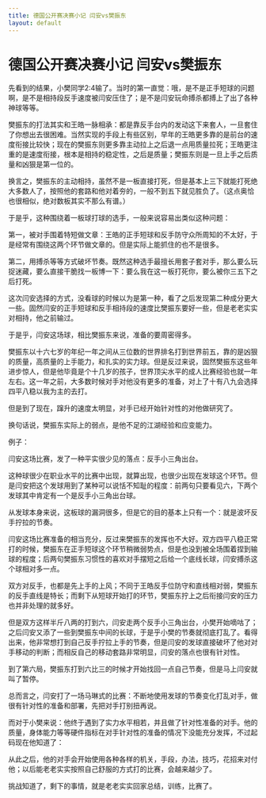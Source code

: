 ```yaml
---
title: 德国公开赛决赛小记 闫安vs樊振东
layout: default
---
```


# 德国公开赛决赛小记 闫安vs樊振东

先看到的结果，小樊同学2:4输了。当时的第一直觉：哦，是不是正手短球的问题啊，是不是相持段反手速度被闫安压住了；是不是闫安玩命搏杀都搏上了出了各种神球等等。

樊振东的打法其实和王皓一脉相承：都是靠反手台内的发动这下来套人，一旦套住了你想出去很困难。当然实现的手段上有些区别，早年的王皓更多靠的是前台的速度衔接比较快；现在的樊振东则更多靠主动拉上之后退一点用质量拉死；王皓更注重的是速度衔接，根本是相持的稳定性，之后是质量；樊振东则是一旦上手之后质量和凶狠是第一位的。

换言之，樊振东的主动相持，虽然不是一板直接打死，但是基本上三下就能打死绝大多数人了，按照他的套路和他对着夯的，一般不到五下就见胜负了。（这点奥恰也很相似，绝对数板其实不那么有谱。）

于是乎，这种围绕着一板球打球的选手，一般来说容易出类似这种问题：

第一，被对手围着特短做文章：王皓的正手短球和反手防守众所周知的不太好，于是经常有围绕这两个环节做文章的。但是实际上能抓住的也不是很多。

第二，用搏杀等等方式破坏节奏。既然这种选手最擅长用套子套对手，那么要么玩捉迷藏，要么直接干脆找一板博一下：要么我在这一板打死你，要么被你三五下之后打死。

这次闫安选择的方式，没看球的时候以为是第一种，看了之后发现第二种成分更大一些。固然闫安的正手短球和反手相持段的速度比樊振东要好一些，但是老老实实对相持，他之前输过。

于是乎，闫安这场球，相比樊振东来说，准备的要周密得多。

樊振东以十六七岁的年纪一年之间从三位数的世界排名打到世界前五，靠的是凶狠的质量，高质量的上手能力，和扎实的实力球。但是反过来说，固然樊振东这些年进步惊人，但是他毕竟是个十几岁的孩子，世界顶尖水平的成人比赛经验也就一年左右。这一年之前，大多数时候对手对他没有更多的准备，对上了十有八九会选择四平八稳以我为主的去打。

但是到了现在，蹿升的速度太明显，对手已经开始针对性的对他做研究了。

换句话说，樊振东实际上的弱点，是他不足的江湖经验和应变能力。

例子：

闫安这场比赛，发了一种平实很少见的落点：反手小三角出台。

这种球很少在职业水平的比赛中出现，就算出现，也很少出现在发球这个环节。但是闫安把这个发球用到了某种可以说恬不知耻的程度：前两句只要看见六，下两个发球其中肯定有一个是反手小三角出台球。

从发球本身来说，这板球的漏洞很多，但是它的目的基本上只有一个：就是波坏反手拧拉的节奏。

闫安这场比赛准备的相当充分，反过来樊振东的发挥也不大好。双方四平八稳正常打的时候，樊振东在正手短球这个环节稍微弱势点，但是也没到被全场围着捏到输球的程度；后两句樊振东习惯性的喜欢对手摆短之后给一个底线长球，闫安搏杀这个球相对多一点。

双方对反手，也都是先上手的上风；不同于王皓反手位防守和直线相对弱，樊振东的反手直线是特长；而剩下从短球开始打的环节，樊振东拧上之后衔接闫安的压力也并非处理的就多好。

但是双方这样半斤八两的打到六，闫安走两个反手小三角出台，小樊开始嘀咕了；之后闫安又添了一些到樊振东中间的长球，于是乎小樊的节奏就彻底打乱了。看得出来，他非常想打到自己反手拧拉上手的节奏，但是闫安的发球直接破坏了他对对手移动的判断；而相反自己的移动套路非常明显，闫安的落点也很有针对性。

到了第六局，樊振东打到六比三的时候才开始找回一点自己节奏，但是马上闫安就叫了暂停。

总而言之，闫安打了一场马琳式的比赛：不断地使用发球的节奏变化打乱对手，做很有针对性的准备和部署，先把对手打别扭再说。

而对于小樊来说：他终于遇到了实力水平相若，并且做了针对性准备的对手。他的质量，身体能力等等硬件指标在对手针对性的准备的情况下没能充分发挥，不过起码现在他知道了：

从此之后，他的对手会开始使用各种各样的机关，手段，办法，技巧，花招来对付他；以后能老老实实按照自己舒服的方式打的比赛，会越来越少了。

挑战知道了，剩下的事情，就是老老实实回家总结，训练，比赛了。